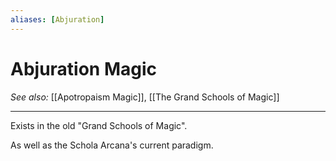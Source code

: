```yaml
---
aliases: [Abjuration]
---
```

# Abjuration Magic
*See also:* [[Apotropaism Magic]], [[The Grand Schools of Magic]]
___
Exists in the old "Grand Schools of Magic".

As well as the Schola Arcana's current paradigm.